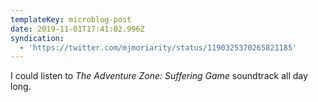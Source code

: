 ```yaml
---
templateKey: microblog-post
date: 2019-11-01T17:41:02.996Z
syndication:
  - 'https://twitter.com/mjmoriarity/status/1190325370265821185'
---
```


I could listen to _The Adventure Zone: Suffering Game_ soundtrack all day long.
